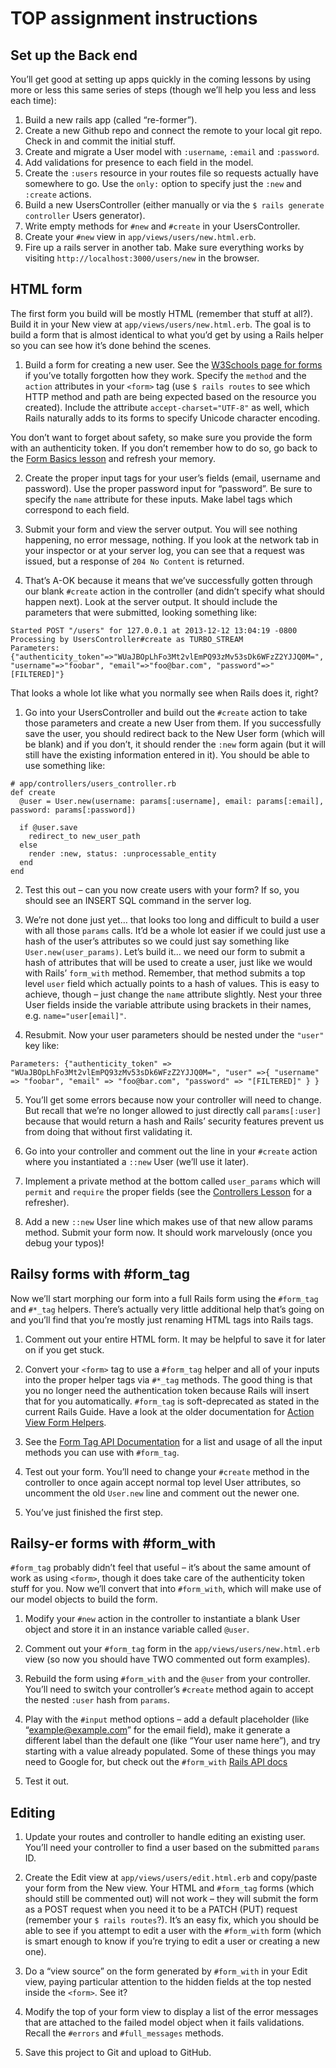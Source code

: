 # TOP assignment instructions

## Set up the Back end
You’ll get good at setting up apps quickly in the coming lessons by using more or less this same series of steps (though we’ll help you less and less each time):

1. Build a new rails app (called “re-former”).
2. Create a new Github repo and connect the remote to your local git repo. Check in and commit the initial stuff.
3. Create and migrate a User model with `:username`, `:email` and `:password`.
4. Add validations for presence to each field in the model.
5. Create the `:users` resource in your routes file so requests actually have somewhere to go. Use the `only:` option to specify just the `:new` and `:create` actions.
6. Build a new UsersController (either manually or via the `$ rails generate controller` Users generator).
7. Write empty methods for `#new` and `#create` in your UsersController.
8. Create your `#new` view in `app/views/users/new.html.erb`.
9. Fire up a rails server in another tab.
Make sure everything works by visiting `http://localhost:3000/users/new` in the browser.


## HTML form
The first form you build will be mostly HTML (remember that stuff at all?). Build it in your New view at `app/views/users/new.html.erb`. The goal is to build a form that is almost identical to what you’d get by using a Rails helper so you can see how it’s done behind the scenes.

1. Build a form for creating a new user. See the [W3Schools page for forms](https://www.w3schools.com/tags/tag_form.asp) if you’ve totally forgotten how they work. Specify the `method` and the `action` attributes in your `<form>` tag (use `$ rails routes` to see which HTTP method and path are being expected based on the resource you created). Include the attribute `accept-charset="UTF-8"` as well, which Rails naturally adds to its forms to specify Unicode character encoding.

You don’t want to forget about safety, so make sure you provide the form with an authenticity token. If you don’t remember how to do so, go back to the [Form Basics lesson](https://www.theodinproject.com/lessons/ruby-on-rails-form-basics#railsifying-your-form) and refresh your memory.

2. Create the proper input tags for your user’s fields (email, username and password). Use the proper password input for “password”. Be sure to specify the `name` attribute for these inputs. Make label tags which correspond to each field.

3. Submit your form and view the server output. You will see nothing happening, no error message, nothing. If you look at the network tab in your inspector or at your server log, you can see that a request was issued, but a response of `204 No Content` is returned.

4. That’s A-OK because it means that we’ve successfully gotten through our blank `#create` action in the controller (and didn’t specify what should happen next). Look at the server output. It should include the parameters that were submitted, looking something like:

```
Started POST "/users" for 127.0.0.1 at 2013-12-12 13:04:19 -0800
Processing by UsersController#create as TURBO_STREAM
Parameters: {"authenticity_token"=>"WUaJBOpLhFo3Mt2vlEmPQ93zMv53sDk6WFzZ2YJJQ0M=", "username"=>"foobar", "email"=>"foo@bar.com", "password"=>"[FILTERED]"}
```

That looks a whole lot like what you normally see when Rails does it, right?

1. Go into your UsersController and build out the `#create` action to take those parameters and create a new User from them. If you successfully save the user, you should redirect back to the New User form (which will be blank) and if you don’t, it should render the `:new` form again (but it will still have the existing information entered in it). You should be able to use something like:

```
# app/controllers/users_controller.rb
def create
  @user = User.new(username: params[:username], email: params[:email], password: params[:password])

  if @user.save
    redirect_to new_user_path
  else
    render :new, status: :unprocessable_entity
  end
end
```

2. Test this out – can you now create users with your form? If so, you should see an INSERT SQL command in the server log.

3. We’re not done just yet… that looks too long and difficult to build a user with all those `params` calls. It’d be a whole lot easier if we could just use a hash of the user’s attributes so we could just say something like `User.new(user_params)`. Let’s build it… we need our form to submit a hash of attributes that will be used to create a user, just like we would with Rails’ `form_with` method. Remember, that method submits a top level `user` field which actually points to a hash of values. This is easy to achieve, though – just change the `name` attribute slightly. Nest your three User fields inside the variable attribute using brackets in their names, e.g. `name="user[email]"`.

4. Resubmit. Now your user parameters should be nested under the `"user"` key like:
```
Parameters: {"authenticity_token" => "WUaJBOpLhFo3Mt2vlEmPQ93zMv53sDk6WFzZ2YJJQ0M=", "user" =>{ "username" => "foobar", "email" => "foo@bar.com", "password" => "[FILTERED]" } }
```

5. You’ll get some errors because now your controller will need to change. But recall that we’re no longer allowed to just directly call `params[:user]` because that would return a hash and Rails’ security features prevent us from doing that without first validating it.

6. Go into your controller and comment out the line in your `#create` action where you instantiated a `::new` User (we’ll use it later).

7. Implement a private method at the bottom called `user_params` which will `permit` and `require` the proper fields (see the [Controllers Lesson](https://www.theodinproject.com/lessons/ruby-on-rails-controllers) for a refresher).

8. Add a new `::new` User line which makes use of that new allow params method.
Submit your form now. It should work marvelously (once you debug your typos)!

## Railsy forms with #form_tag
Now we’ll start morphing our form into a full Rails form using the `#form_tag` and `#*_tag` helpers. There’s actually very little additional help that’s going on and you’ll find that you’re mostly just renaming HTML tags into Rails tags.

1. Comment out your entire HTML form. It may be helpful to save it for later on if you get stuck.

2. Convert your `<form>` tag to use a `#form_tag` helper and all of your inputs into the proper helper tags via `#*_tag` methods. The good thing is that you no longer need the authentication token because Rails will insert that for you automatically. `#form_tag` is soft-deprecated as stated in the current Rails Guide. Have a look at the older documentation for [Action View Form Helpers](https://guides.rubyonrails.org/v5.2/form_helpers.html).

3. See the [Form Tag API Documentation](http://api.rubyonrails.org/classes/ActionView/Helpers/FormTagHelper.html#method-i-form_tag) for a list and usage of all the input methods you can use with `#form_tag`.

4. Test out your form. You’ll need to change your `#create` method in the controller to once again accept normal top level User attributes, so uncomment the old `User.new` line and comment out the newer one.

5. You’ve just finished the first step.

## Railsy-er forms with #form_with

`#form_tag` probably didn’t feel that useful – it’s about the same amount of work as using `<form>`, though it does take care of the authenticity token stuff for you. Now we’ll convert that into `#form_with`, which will make use of our model objects to build the form.

1. Modify your `#new` action in the controller to instantiate a blank User object and store it in an instance variable called `@user`.

2. Comment out your `#form_tag` form in the `app/views/users/new.html.erb` view (so now you should have TWO commented out form examples).

3. Rebuild the form using `#form_with` and the `@user` from your controller. You’ll need to switch your controller’s `#create` method again to accept the nested `:user` hash from `params`.

4. Play with the `#input` method options – add a default placeholder (like “example@example.com” for the email field), make it generate a different label than the default one (like “Your user name here”), and try starting with a value already populated. Some of these things you may need to Google for, but check out the `#form_with` [Rails API docs](https://api.rubyonrails.org/v6.1.1/classes/ActionView/Helpers/FormHelper.html#method-i-form_with)

5. Test it out.

## Editing

1. Update your routes and controller to handle editing an existing user. You’ll need your controller to find a user based on the submitted `params` ID.

2. Create the Edit view at `app/views/users/edit.html.erb` and copy/paste your form from the New view. Your HTML and `#form_tag` forms (which should still be commented out) will not work – they will submit the form as a POST request when you need it to be a PATCH (PUT) request (remember your `$ rails routes`?). It’s an easy fix, which you should be able to see if you attempt to edit a user with the `#form_with` form (which is smart enough to know if you’re trying to edit a user or creating a new one).

3. Do a “view source” on the form generated by `#form_with` in your Edit view, paying particular attention to the hidden fields at the top nested inside the `<form>`. See it?

4. Modify the top of your form view to display a list of the error messages that are attached to the failed model object when it fails validations. Recall the `#errors` and `#full_messages` methods.

5. Save this project to Git and upload to GitHub.
